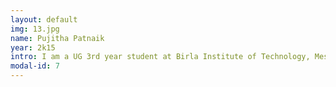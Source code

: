 ```yaml
---
layout: default
img: 13.jpg
name: Pujitha Patnaik
year: 2k15
intro: I am a UG 3rd year student at Birla Institute of Technology, Mesra.
modal-id: 7
---
```

